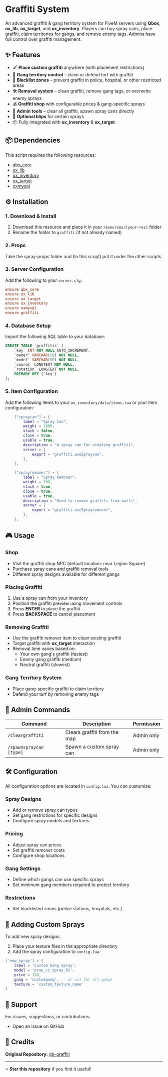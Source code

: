 # Graffiti System

An advanced graffiti & gang territory system for FiveM servers using **Qbox**, **ox_lib**, **ox_target**, and **ox_inventory**. Players can buy spray cans, place graffiti, claim territories for gangs, and remove enemy tags. Admins have full control over graffiti management.

## ✨ Features

- 🖌️ **Place custom graffiti** anywhere (with placement restrictions)
- 🏴 **Gang territory control** – claim or defend turf with graffiti
- 🚫 **Blacklist zones** – prevent graffiti in police, hospital, or other restricted areas
- 🛠️ **Removal system** – clean graffiti, remove gang tags, or overwrite enemy sprays
- 💰 **Graffiti shop** with configurable prices & gang-specific sprays
- 👑 **Admin tools** – clear all graffiti, spawn spray cans directly
- 📍 **Optional blips** for certain sprays
- 📦 Fully integrated with **ox_inventory** & **ox_target**

## 📦 Dependencies

This script requires the following resources:

- [qbx_core](https://github.com/Qbox-project/qbx_core)
- [ox_lib](https://github.com/overextended/ox_lib)
- [ox_inventory](https://github.com/overextended/ox_inventory)
- [ox_target](https://github.com/overextended/ox_target)
- [oxmysql](https://github.com/overextended/oxmysql)

## ⚙️ Installation

### 1. Download & Install
1. Download this resource and place it in your `resources/[your-res]` folder
2. Rename the folder to `graffiti` (if not already named)

### 2. **Props**
Take the spray-props folder and (In this script) put it under the other scripts

### 3. Server Configuration
Add the following to your `server.cfg`:

```cfg
ensure qbx_core
ensure ox_lib
ensure ox_target
ensure ox_inventory
ensure oxmysql
ensure graffiti
```

### 4. Database Setup
Import the following SQL table to your database:

```sql
CREATE TABLE `graffitis` (
    `key` INT NOT NULL AUTO_INCREMENT,
    `owner` VARCHAR(50) NOT NULL,
    `model` VARCHAR(50) NOT NULL,
    `coords` LONGTEXT NOT NULL,
    `rotation` LONGTEXT NOT NULL,
    PRIMARY KEY (`key`)
);
```

### 5. Item Configuration
Add the following items to your `ox_inventory/data/items.lua` or your item configuration:

```lua
    ["spraycan"] = {
        label = "Spray Can",
        weight = 1000,
        stack = false,
        close = true,
        usable = true,
        description = "A spray can for creating graffiti",
        server = {
            export = "graffiti.useSpraycan",
        },
    },

    ["sprayremover"] = {
        label = "Spray Remover",
        weight = 100,
        stack = true,
        close = true,
        usable = true,
        description = "Used to remove graffiti from walls",
        server = {
            export = "graffiti.useSprayremover",
        },
    },
```

## 🎮 Usage

### Shop
- Visit the graffiti shop NPC (default location: near Legion Square)
- Purchase spray cans and graffiti removal tools
- Different spray designs available for different gangs

### Placing Graffiti
1. Use a spray can from your inventory
2. Position the graffiti preview using movement controls
3. Press **ENTER** to place the graffiti
4. Press **BACKSPACE** to cancel placement

### Removing Graffiti
- Use the graffiti remover item to clean existing graffiti
- Target graffiti with **ox_target** interaction
- Removal time varies based on:
  - Your own gang's graffiti (fastest)
  - Enemy gang graffiti (medium)
  - Neutral graffiti (slowest)

### Gang Territory System
- Place gang-specific graffiti to claim territory
- Defend your turf by removing enemy tags

## 👑 Admin Commands

| Command | Description | Permission |
|---------|-------------|------------|
| `/cleargraffiti` | Clears graffiti from the map | Admin only |
| `/spawnspraycan [type]` | Spawn a custom spray can | Admin only |

## 🛠️ Configuration

All configuration options are located in `config.lua`. You can customize:

### Spray Designs
- Add or remove spray can types
- Set gang restrictions for specific designs
- Configure spray models and textures

### Pricing
- Adjust spray can prices
- Set graffiti remover costs
- Configure shop locations

### Gang Settings
- Define which gangs can use specific sprays
- Set minimum gang members required to protect territory

### Restrictions
- Set blacklisted zones (police stations, hospitals, etc.)

## 🎨 Adding Custom Sprays

To add new spray designs:

1. Place your texture files in the appropriate directory
2. Add the spray configuration to `config.lua`:

```lua
['new_spray'] = {
    label = 'Custom Gang Spray',
    model = 'prop_cs_spray_01',
    price = 150,
    gang = 'customgang', -- or nil for all gangs
    texture = 'custom_texture_name'
}
```

## 📝 Support

For issues, suggestions, or contributions:
- Open an issue on GitHub

## 🙏 Credits

**Original Repository:** [qb-graffiti](https://github.com/Kalajiqta/qb-graffiti)

---

⭐ **Star this repository** if you find it useful!